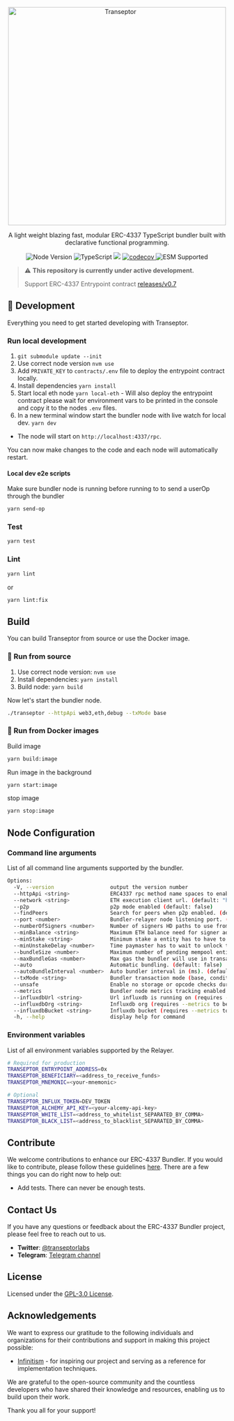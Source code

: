<p align="center">
  <a href="https://transeptorlabs.io/docs/category/bundler">
    <img width="500" title="Transeptor" src='https://transeptorlabs.io/img/brand/transeptor.png' />
  </a>
</p>

<p align="center">
  A light weight blazing fast, modular ERC-4337 TypeScript bundler built with declarative functional programming.
</p>

<p align="center">
  <img src="https://img.shields.io/badge/node-20.11.1-green" alt="Node Version">
  <img src="https://badgen.net/badge/-/TypeScript?icon=typescript&label&labelColor=blue&color=555555" alt="TypeScript">
    <img src="https://github.com/transeptorlabs/transeptor-bundler/actions/workflows/main.yml/badge.svg?branch=main">
  <a href="https://app.codecov.io/gh/transeptorlabs/transeptor-bundler">
    <img src="https://img.shields.io/codecov/c/github/transeptorlabs/transeptor-bundler.svg?style=flat-square" alt="codecov">
  </a>
  <img src="https://img.shields.io/badge/ESM-supported-brightgreen" alt="ESM Supported">
</p>

> :warning: **This repository is currently under active development.**
> 
> Support ERC-4337 Entrypoint contract [releases/v0.7](https://github.com/eth-infinitism/account-abstraction/tree/releases/v0.7)

## 🚀 Development

Everything you need to get started developing with Transeptor.

### Run local development
1. `git submodule update --init`
2. Use correct node version `nvm use`
3. Add `PRIVATE_KEY` to `contracts/.env` file to deploy the entrypoint contract locally.
4. Install dependencies `yarn install`
5. Start local eth node `yarn local-eth` - Will also deploy the entrypoint contract please wait for environment vars to be printed in the console and copy it to the nodes `.env` files.
6. In a new terminal window start the bundler node with live watch for local dev. `yarn dev`

- The node will start on `http://localhost:4337/rpc`. 

You can now make changes to the code and each node will automatically restart.

#### Local dev e2e scripts 

Make sure bundler node is running before running to to send a userOp through the bundler

```bash
yarn send-op
```

### Test

```bash
yarn test
```

### Lint

```bash
yarn lint
```

or

```bash
yarn lint:fix
```

## Build

You can build Transeptor from source or use the Docker image.

### 🔧 Run from source
1. Use correct node version: `nvm use`
2. Install dependencies: `yarn install`
3. Build node: `yarn build`

Now let's start the bundler node.
```bash
./transeptor --httpApi web3,eth,debug --txMode base
```

### 🐳 Run from Docker images

Build image
```bash
yarn build:image
```

Run image in the background
```bash
yarn start:image
```

stop image
```bash
yarn stop:image
```

## Node Configuration

### Command line arguments

List of all command line arguments supported by the bundler.

```bash
Options:
  -V, --version                  output the version number
  --httpApi <string>             ERC4337 rpc method name spaces to enable. (default: "web3,eth")
  --network <string>             ETH execution client url. (default: "http://localhost:8545")
  --p2p                          p2p mode enabled (default: false)
  --findPeers                    Search for peers when p2p enabled. (default: false)
  --port <number>                Bundler-relayer node listening port. (default: "4337")
  --numberOfSigners <number>     Number of signers HD paths to use from mnmonic (default: "3")
  --minBalance <string>          Maximum ETH balance need for signer address. (default: "1")
  --minStake <string>            Minimum stake a entity has to have to pass reputation system. (default: "1")
  --minUnstakeDelay <number>     Time paymaster has to wait to unlock the stake(seconds). (default: "0")
  --bundleSize <number>          Maximum number of pending mempool entities to start auto bundler. (default: "10")
  --maxBundleGas <number>        Max gas the bundler will use in transactions. (default: "5000000")
  --auto                         Automatic bundling. (default: false)
  --autoBundleInterval <number>  Auto bundler interval in (ms). (default: "12000")
  --txMode <string>              Bundler transaction mode (base, conditional, searcher). (default: "base")
  --unsafe                       Enable no storage or opcode checks during userOp simulation.
  --metrics                      Bundler node metrics tracking enabled. (default: false)
  --influxdbUrl <string>         Url influxdb is running on (requires --metrics to be enabled). (default: "http://localhost:8086")
  --influxdbOrg <string>         Influxdb org (requires --metrics to be enabled). (default: "transeptor-labs")
  --influxdbBucket <string>      Influxdb bucket (requires --metrics to be enabled). (default: "transeptor_metrics")
  -h, --help                     display help for command
```

### Environment variables

List of all environment variables supported by the Relayer.

```bash
# Required for production
TRANSEPTOR_ENTRYPOINT_ADDRESS=0x
TRANSEPTOR_BENEFICIARY=<address_to_receive_funds>
TRANSEPTOR_MNEMONIC=<your-mnemonic>

# Optional
TRANSEPTOR_INFLUX_TOKEN=DEV_TOKEN
TRANSEPTOR_ALCHEMY_API_KEY=<your-alcemy-api-key>
TRANSEPTOR_WHITE_LIST=<address_to_whitelist_SEPARATED_BY_COMMA>
TRANSEPTOR_BLACK_LIST=<address_to_blacklist_SEPARATED_BY_COMMA>
```

## Contribute

We welcome contributions to enhance our ERC-4337 Bundler. If you would like to contribute, please follow these guidelines [here](https://github.com/transeptorlabs/transeptor-bundler/blob/main/CONTRIBUTING.md). There are a few things you can do right now to help out:

- Add tests. There can never be enough tests.

## Contact Us

If you have any questions or feedback about the ERC-4337 Bundler project, please feel free to reach out to us.

- **Twitter**: [@transeptorlabs](https://twitter.com/transeptorlabs)
- **Telegram**: [Telegram channel](https://t.me/+eUGda3KIND4zMjRh)

## License

Licensed under the [GPL-3.0 License](https://github.com/transeptorlabs/transeptor-bundler/blob/main/LICENSE).

## Acknowledgements

We want to express our gratitude to the following individuals and organizations for their contributions and support in making this project possible:

- [Infinitism](https://github.com/eth-infinitism/bundler) - for inspiring our project and serving as a reference for implementation techniques.

We are grateful to the open-source community and the countless developers who have shared their knowledge and resources, enabling us to build upon their work.

Thank you all for your support!

